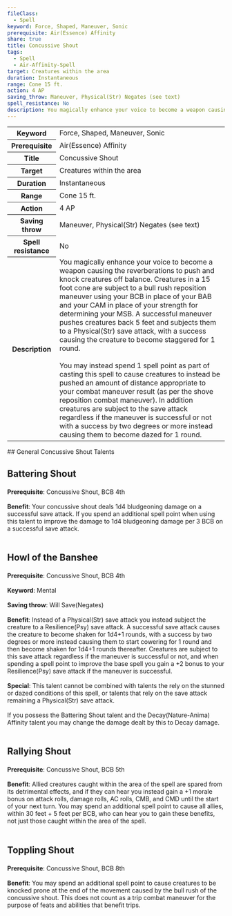 ```yaml
---
fileClass:
  - Spell
keyword: Force, Shaped, Maneuver, Sonic
prerequisite: Air(Essence) Affinity
share: true
title: Concussive Shout
tags:
  - Spell
  - Air-Affinity-Spell
target: Creatures within the area
duration: Instantaneous
range: Cone 15 ft.
action: 4 AP
saving_throw: Maneuver, Physical(Str) Negates (see text)
spell_resistance: No
description: You magically enhance your voice to become a weapon causing the reverberations to push and knock creatures off balance. Creatures in a 15 foot cone are subject to a bull rush reposition maneuver using your BCB in place of your BAB and your CAM in place of your strength for determining your MSB. A successful maneuver pushes creatures back 5 feet and subjects them to a Physical(Str) save attack, with a success causing the creature to become staggered for 1 round.<br><br>You may instead spend 1 spell point as part of casting this spell to cause creatures to instead be pushed an amount of distance appropriate to your combat maneuver result (as per the shove reposition combat maneuver). In addition creatures are subject to the save attack regardless if the maneuver is successful or not with a success by two degrees or more instead causing them to become dazed for 1 round.
---
```


<p><span style="overflow-x: auto;"><table><tbody><tr><th>Keyword</th><td>Force, Shaped, Maneuver, Sonic</td></tr><tr><th>Prerequisite</th><td>Air(Essence) Affinity</td></tr><tr><th>Title</th><td>Concussive Shout</td></tr><tr><th>Target</th><td>Creatures within the area</td></tr><tr><th>Duration</th><td>Instantaneous</td></tr><tr><th>Range</th><td>Cone 15 ft.</td></tr><tr><th>Action</th><td>4 AP</td></tr><tr><th>Saving throw</th><td>Maneuver, Physical(Str) Negates (see text)</td></tr><tr><th>Spell resistance</th><td>No</td></tr><tr><th>Description</th><td>You magically enhance your voice to become a weapon causing the reverberations to push and knock creatures off balance. Creatures in a 15 foot cone are subject to a bull rush reposition maneuver using your BCB in place of your BAB and your CAM in place of your strength for determining your MSB. A successful maneuver pushes creatures back 5 feet and subjects them to a Physical(Str) save attack, with a success causing the creature to become staggered for 1 round.<br><br>You may instead spend 1 spell point as part of casting this spell to cause creatures to instead be pushed an amount of distance appropriate to your combat maneuver result (as per the shove reposition combat maneuver). In addition creatures are subject to the save attack regardless if the maneuver is successful or not with a success by two degrees or more instead causing them to become dazed for 1 round.</td></tr></tbody></table></span></p>
## General Concussive Shout Talents

<h2><span><p>Battering Shout</p></span></h2><p><span><p><b>Prerequisite</b>:    Concussive Shout, BCB 4th<br><br><b>Benefit</b>:    Your concussive shout deals 1d4 bludgeoning damage on a successful save attack. If you spend an additional spell point when using this talent to improve the damage to 1d4 bludgeoning damage per 3 BCB on a successful save attack.<br><br></p></span></p><h2><span><p>Howl of the Banshee</p></span></h2><p><span><p><b>Prerequisite</b>:    Concussive Shout, BCB 4th<br><br><b>Keyword</b>:    Mental<br><br><b>Saving throw</b>:    Will Save(Negates)<br><br><b>Benefit</b>:    Instead of a Physical(Str) save attack you instead subject the creature to a Resilience(Psy) save attack. A successful save attack causes the creature to become shaken for 1d4+1 rounds, with a success by two degrees or more instead causing them to start cowering for 1 round and then become shaken for 1d4+1 rounds thereafter. Creatures are subject to this save attack regardless if the maneuver is successful or not, and when spending a spell point to improve the base spell you gain a +2 bonus to your Resilience(Psy) save attack if the maneuver is successful.<br><br><b>Special</b>:    This talent cannot be combined with talents the rely on the stunned or dazed conditions of this spell, or talents that rely on the save attack remaining a Physical(Str) save attack.<br><br>If you possess the Battering Shout talent and the Decay(Nature-Anima) Affinity talent you may change the damage dealt by this to Decay damage.<br><br></p></span></p><h2><span><p>Rallying Shout</p></span></h2><p><span><p><b>Prerequisite</b>:    Concussive Shout, BCB 5th<br><br><b>Benefit</b>:    Allied creatures caught within the area of the spell are spared from its detrimental effects, and if they can hear you instead gain a +1 morale bonus on attack rolls, damage rolls, AC rolls, CMB, and CMD until the start of your next turn. You may spend an additional spell point to cause all allies, within 30 feet + 5 feet per BCB, who can hear you to gain these benefits, not just those caught within the area of the spell.<br><br></p></span></p><h2><span><p>Toppling Shout</p></span></h2><p><span><p><b>Prerequisite</b>:    Concussive Shout, BCB 8th<br><br><b>Benefit</b>:    You may spend an additional spell point to cause creatures to be knocked prone at the end of the movement caused by the bull rush of the concussive shout. This does not count as a trip combat maneuver for the purpose of feats and abilities that benefit trips.<br><br></p></span></p>